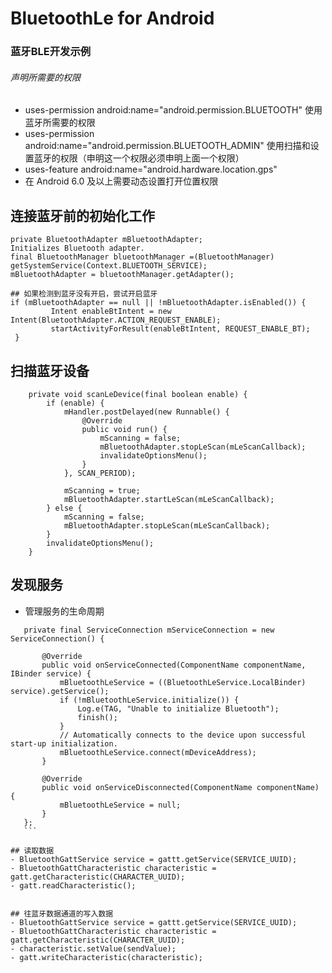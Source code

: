 # BluetoothLe for Android 
### 蓝牙BLE开发示例
###### 声明所需要的权限
- uses-permission android:name="android.permission.BLUETOOTH" 使用蓝牙所需要的权限
- uses-permission android:name="android.permission.BLUETOOTH_ADMIN" 使用扫描和设置蓝牙的权限（申明这一个权限必须申明上面一个权限）
- uses-feature android:name="android.hardware.location.gps"
- 在 Android 6.0 及以上需要动态设置打开位置权限


## 连接蓝牙前的初始化工作
```
private BluetoothAdapter mBluetoothAdapter;
Initializes Bluetooth adapter.
final BluetoothManager bluetoothManager =(BluetoothManager) getSystemService(Context.BLUETOOTH_SERVICE);
mBluetoothAdapter = bluetoothManager.getAdapter();
 
## 如果检测到蓝牙没有开启，尝试开启蓝牙
if (mBluetoothAdapter == null || !mBluetoothAdapter.isEnabled()) {
         Intent enableBtIntent = new Intent(BluetoothAdapter.ACTION_REQUEST_ENABLE);
         startActivityForResult(enableBtIntent, REQUEST_ENABLE_BT);
 }
```

## 扫描蓝牙设备
```
    private void scanLeDevice(final boolean enable) {
        if (enable) {
            mHandler.postDelayed(new Runnable() {
                @Override
                public void run() {
                    mScanning = false;
                    mBluetoothAdapter.stopLeScan(mLeScanCallback);
                    invalidateOptionsMenu();
                }
            }, SCAN_PERIOD);

            mScanning = true;
            mBluetoothAdapter.startLeScan(mLeScanCallback);
        } else {
            mScanning = false;
            mBluetoothAdapter.stopLeScan(mLeScanCallback);
        }
        invalidateOptionsMenu();
    }
```

## 发现服务
 - 管理服务的生命周期
 ```
    private final ServiceConnection mServiceConnection = new ServiceConnection() {

        @Override
        public void onServiceConnected(ComponentName componentName, IBinder service) {
            mBluetoothLeService = ((BluetoothLeService.LocalBinder) service).getService();
            if (!mBluetoothLeService.initialize()) {
                Log.e(TAG, "Unable to initialize Bluetooth");
                finish();
            }
            // Automatically connects to the device upon successful start-up initialization.
            mBluetoothLeService.connect(mDeviceAddress);
        }

        @Override
        public void onServiceDisconnected(ComponentName componentName) {
            mBluetoothLeService = null;
        }
    };
    ```
    
## 读取数据
- BluetoothGattService service = gattt.getService(SERVICE_UUID);
- BluetoothGattCharacteristic characteristic = gatt.getCharacteristic(CHARACTER_UUID);
- gatt.readCharacteristic();


## 往蓝牙数据通道的写入数据
- BluetoothGattService service = gattt.getService(SERVICE_UUID);
- BluetoothGattCharacteristic characteristic = gatt.getCharacteristic(CHARACTER_UUID);
- characteristic.setValue(sendValue);
- gatt.writeCharacteristic(characteristic);

